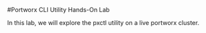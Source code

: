 #Portworx CLI Utility Hands-On Lab

In this lab,  we will explore the pxctl utility on a live portworx cluster. 
